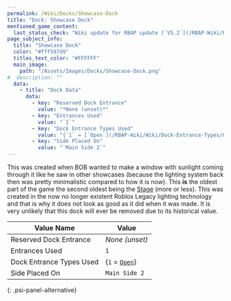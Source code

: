 ```yaml
---
permalink: /Wiki/Docks/Showcase-Dock
title: "Dock: Showcase Dock"
mentioned_game_content:
  last_status_check: "Wiki update for RBAP update [`V5.2`](/RBAP-Wiki/Posts/Update-Log/5-2-0)"
page_subject_info:
  title: "Showcase Dock"
  color: "#fff587d9"
  titles_text_color: "#FFFFFF"
  main_image:
    path: "/Assets/Images/Docks/Showcase-Dock.png"
#  description: ""
  data:
    - title: "Dock Data"
      data:
        - key: "Reserved Dock Entrance"
          value: "*None (unset)*"
        - key: "Entrances Used"
          value: "`1`"
        - key: "Dock Entrance Types Used"
          value: "{`1` = [`Open`](/RBAP-Wiki/Wiki/Dock-Entrance-Types/Open)}"
        - key: "Side Placed On"
          value: "`Main Side 2`"
---
```


This was created when BOB wanted to make a window with sunlight coming through it like he saw in other showcases (because the lighting system back then was pretty minimalistic compared to how it is now). This **is** the oldest part of the game the second oldest being the [Stage](/RBAP-Wiki/Wiki/Docks/Stage-Dock) (more or less). This was created in the now no longer existent Roblox Legacy lighting technology and that is why it does not look as good as it did when it was made. It is very unlikely that this dock will ever be removed due to its historical value.

| Value Name               | Value |
|-|-|
| Reserved Dock Entrance   | *None (unset)* |
| Entrances Used           | `1` |
| Dock Entrance Types Used | {`1` = [`Open`](/RBAP-Wiki/Wiki/Dock-Entrance-Types/Open)} |
| Side Placed On           | `Main Side 2` |
{: .psi-panel-alternative}

<img src="/RBAP-Wiki/Assets/Images/Docks/Showcase-Dock.png" alt="">